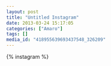 ```yaml
---
layout: post
title: "Untitled Instagram"
date: 2013-03-24 15:17:05
categories: ["Amaro"]
tags: []
media_id: "418955639693437548_326209"
---
```


{% instagram %}
